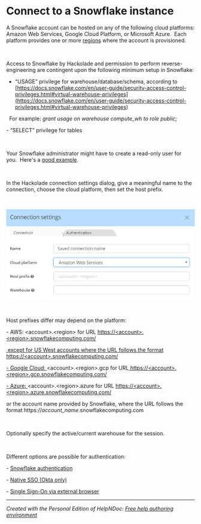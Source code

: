 # Connect to a Snowflake instance

A Snowflake account can be hosted on any of the following cloud platforms: Amazon Web Services, Google Cloud Platform, or Microsoft Azure.&nbsp; Each platform provides one or more [regions](<https://docs.snowflake.com/en/user-guide/intro-regions.html>) where the account is provisioned.&nbsp;

&nbsp;

Access to Snowflake by Hackolade and permission to perform reverse-engineering are contingent upon the following minimum setup in Snowflake:

* “USAGE” privilege for warehouse/database/schema, according to [https://docs.snowflake.com/en/user-guide/security-access-control-privileges.html#virtual-warehouse-privileges](<https://docs.snowflake.com/en/user-guide/security-access-control-privileges.html#virtual-warehouse-privileges>)

&nbsp; For example: *grant usage on warehouse compute\_wh to role public;*

\- “SELECT” privilege for tables

&nbsp;

Your Snowflake administrator might have to create a read-only user for you.&nbsp; Here's a [good example](<https://gist.github.com/vdparikh/7931f0c22e55f98d491a1df737260a53> "target=\"\_blank\"").

&nbsp;

In the Hackolade connection settings dialog, give a meaningful name to the connection, choose the cloud platform, then set the host prefix.

&nbsp;

![Image](<lib/Snowflake%20Connection%20Settings.png>)

&nbsp;

Host prefixes differ may depend on the platform:

\- AWS: \<account\>.\<region\> for URL [https://\<account\>.\<region\>.snowflakecomputing.com/](<https://\<account\>.\<region\>.snowflakecomputing.com/> "target=\"\_blank\"")

[&nbsp;except for US West accounts where the URL follows the format https://\<account\>.snowflakecomputing.com/](<https://\<account\>.snowflakecomputing.com/>)

[\- Google Cloud: ](<https://os70966.europe-west4.gcp.snowflakecomputing.com/>)\<account\>.\<region\>.gcp for URL[ ](<https://os70966.europe-west4.gcp.snowflakecomputing.com/>)[https://\<account\>.\<region\>.gcp.snowflakecomputing.com/](<https://\<account\>.\<region\>.gcp.snowflakecomputing.com/>)

[\- Azure: ](<https://ah42164.west-europe.azure.snowflakecomputing.com/>)\<account\>.\<region\>.azure for URL [https://\<account\>.\<region\>.azure.snowflakecomputing.com/](<https://ah42164.west-europe.azure.snowflakecomputing.com/>)

or the account name provided by Snowflake, where the URL follows the format https://*account\_name*.snowflakecomputing.com

&nbsp;

Optionally specify the active/current warehouse for the session.

&nbsp;

Different options are possible for authentication:

\- [Snowflake authentication](<Snowflakeauthentication.md>)

\- [Native SSO (Okta only)](<NativeSSOOktaonly.md>)

\- [Single Sign-On via external browser](<IdentityProviderSSOexternalbrows.md>)

***
_Created with the Personal Edition of HelpNDoc: [Free help authoring environment](<https://www.helpndoc.com/help-authoring-tool>)_
